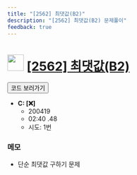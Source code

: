 ```yaml
---
title: "[2562] 최댓값(B2)"
description: "[2562] 최댓값(B2) 문제풀이"
feedback: true
---
```

<h1><img src="https://doky.space/assets/icpclev/u0.svg" height="37px"> <a href="http://icpc.me/2562">[2562] 최댓값(B2)</a></h1>

<a href="https://github.com/DokySp/acmicpc-practice/tree/master/2562"><button class="btn btn-info">코드 보러가기</button></a>

- **C: [:x:]**
  - 200419
  - 02:40 .48
  - 시도: 1번

### 메모
 - 단순 최댓값 구하기 문제

